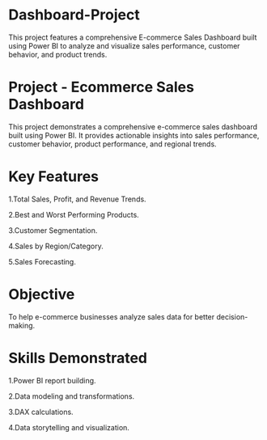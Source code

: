 # Dashboard-Project
This project features a comprehensive E-commerce Sales Dashboard built using Power BI to analyze and visualize sales performance, customer behavior, and product trends.

# Project - Ecommerce Sales Dashboard

This project demonstrates a comprehensive e-commerce sales dashboard built using Power BI. 
It provides actionable insights into sales performance, customer behavior, product performance, and regional trends.

# Key Features

1.Total Sales, Profit, and Revenue Trends.

2.Best and Worst Performing Products.

3.Customer Segmentation.

4.Sales by Region/Category.

5.Sales Forecasting.

# Objective

To help e-commerce businesses analyze sales data for better decision-making.

# Skills Demonstrated

1.Power BI report building.

2.Data modeling and transformations.

3.DAX calculations.

4.Data storytelling and visualization.

